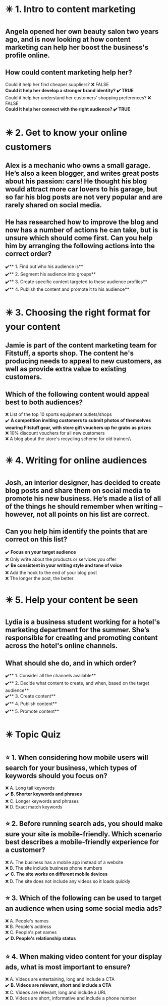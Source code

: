 # :eight_pointed_black_star: 1. Intro to content marketing

## Angela opened her own beauty salon two years ago, and is now looking at how content marketing can help her boost the business's profile online.

## How could content marketing help her?

Could it help her find cheaper suppliers? :x: FALSE\
**Could it help her develop a stronger brand identity? :heavy_check_mark:  TRUE**\
Could it help her understand her customers' shopping preferences? :x: FALSE\
**Could it help her connect with the right audience? :heavy_check_mark:  TRUE**

# :eight_pointed_black_star: 2. Get to know your online customers

## Alex is a mechanic who owns a small garage. He’s also a keen blogger, and writes great posts about his passion: cars! He thought his blog would attract more car lovers to his garage, but so far his blog posts are not very popular and are rarely shared on social media.

## He has researched how to improve the blog and now has a number of actions he can take, but is unsure which should come first. Can you help him by arranging the following actions into the correct order?

:heavy_check_mark:** 1. Find out who his audience is**\
:heavy_check_mark:** 2. Segment his audience into groups**\
:heavy_check_mark:** 3. Create specific content targeted to these audience profiles**\
:heavy_check_mark:** 4. Publish the content and promote it to his audience**

# :eight_pointed_black_star: 3. Choosing the right format for your content

## Jamie is part of the content marketing team for Fitstuff, a sports shop. The content he's producing needs to appeal to new customers, as well as provide extra value to existing customers.

## Which of the following content would appeal best to both audiences?

:x: List of the top 10 sports equipment outlets/shops\
:heavy_check_mark: **A competition inviting customers to submit photos of themselves wearing Fitstuff gear, with store gift vouchers up for grabs as prizes**\
:x: 10% discount vouchers for all new customers\
:x: A blog about the store's recycling scheme for old trainers\

# :eight_pointed_black_star: 4. Writing for online audiences

## Josh, an interior designer, has decided to create blog posts and share them on social media to promote his new business. He’s made a list of all of the things he should remember when writing – however, not all points on his list are correct.

## Can you help him identify the points that are correct on this list?

:heavy_check_mark: **Focus on your target audience**\
:x: Only write about the products or services you offer\
:heavy_check_mark: **Be consistent in your writing style and tone of voice**\
:x: Add the hook to the end of your blog post\
:x: The longer the post, the better

# :eight_pointed_black_star: 5. Help your content be seen

## Lydia is a business student working for a hotel's marketing department for the summer. She’s responsible for creating and promoting content across the hotel's online channels.

## What should she do, and in which order?

:heavy_check_mark:** 1. Consider all the channels available**\
:heavy_check_mark:** 2. Decide what content to create, and when, based on the target audience**\
:heavy_check_mark:** 3. Create content**\
:heavy_check_mark:** 4. Publish content**\
:heavy_check_mark:** 5. Promote content**

# :eight_pointed_black_star: Topic Quiz

## :star: 1. When considering how mobile users will search for your business, which types of keywords should you focus on?

:x: A. Long tail keywords\
:heavy_check_mark: **B. Shorter keywords and phrases**\
:x: C. Longer keywords and phrases\
:x: D. Exact match keywords

## :star: 2. Before running search ads, you should make sure your site is mobile-friendly. Which scenario best describes a mobile-friendly experience for a customer?

:x: A. The business has a mobile app instead of a website\
:x: B. The site include business phone numbers\
:heavy_check_mark: **C. The site works on different mobile devices**\
:x: D. The site does not include any videos so it loads quickly

## :star: 3. Which of the following can be used to target an audience when using some social media ads?

:x: A. People's names\
:x: B. People's address\
:x: C. People's pet names\
:heavy_check_mark: **D. People's relationship status**

## :star: 4. When making video content for your display ads, what is most important to ensure?

:x: A. Videos are entertaining, long and include a CTA\
:heavy_check_mark: **B. Videos are relevant, short and include a CTA**\
:x: C. Videos are relevant, long and include a URL\
:x: D. Videos are short, informative and include a phone number